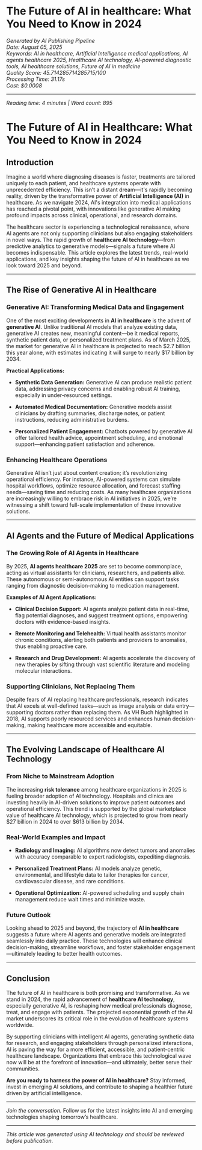 # The Future of AI in healthcare: What You Need to Know in 2024

*Generated by AI Publishing Pipeline*  
*Date: August 05, 2025*  
*Keywords: AI in healthcare, Artificial Intelligence medical applications, AI agents healthcare 2025, Healthcare AI technology, AI-powered diagnostic tools, AI healthcare solutions, Future of AI in medicine*  
*Quality Score: 45.714285714285715/100*  
*Processing Time: 31.17s*  
*Cost: $0.0008*

---

*Reading time: 4 minutes | Word count: 895*

# The Future of AI in Healthcare: What You Need to Know in 2024

## Introduction

Imagine a world where diagnosing diseases is faster, treatments are tailored uniquely to each patient, and healthcare systems operate with unprecedented efficiency. This isn’t a distant dream—it's rapidly becoming reality, driven by the transformative power of **Artificial Intelligence (AI)** in healthcare. As we navigate 2024, AI's integration into medical applications has reached a pivotal point, with innovations like generative AI making profound impacts across clinical, operational, and research domains.

The healthcare sector is experiencing a technological renaissance, where AI agents are not only supporting clinicians but also engaging stakeholders in novel ways. The rapid growth of **healthcare AI technology**—from predictive analytics to generative models—signals a future where AI becomes indispensable. This article explores the latest trends, real-world applications, and key insights shaping the future of AI in healthcare as we look toward 2025 and beyond.


- --

## The Rise of Generative AI in Healthcare

### Generative AI: Transforming Medical Data and Engagement

One of the most exciting developments in **AI in healthcare** is the advent of **generative AI**. Unlike traditional AI models that analyze existing data, generative AI creates new, meaningful content—be it medical reports, synthetic patient data, or personalized treatment plans. As of March 2025, the market for generative AI in healthcare is projected to reach $2.7 billion this year alone, with estimates indicating it will surge to nearly $17 billion by 2034.

**Practical Applications:**

- **Synthetic Data Generation:** Generative AI can produce realistic patient data, addressing privacy concerns and enabling robust AI training, especially in under-resourced settings.

- **Automated Medical Documentation:** Generative models assist clinicians by drafting summaries, discharge notes, or patient instructions, reducing administrative burdens.

- **Personalized Patient Engagement:** Chatbots powered by generative AI offer tailored health advice, appointment scheduling, and emotional support—enhancing patient satisfaction and adherence.

### Enhancing Healthcare Operations

Generative AI isn’t just about content creation; it’s revolutionizing operational efficiency. For instance, AI-powered systems can simulate hospital workflows, optimize resource allocation, and forecast staffing needs—saving time and reducing costs. As many healthcare organizations are increasingly willing to embrace risk in AI initiatives in 2025, we’re witnessing a shift toward full-scale implementation of these innovative solutions.


- --

## AI Agents and the Future of Medical Applications

### The Growing Role of AI Agents in Healthcare

By 2025, **AI agents healthcare 2025** are set to become commonplace, acting as virtual assistants for clinicians, researchers, and patients alike. These autonomous or semi-autonomous AI entities can support tasks ranging from diagnostic decision-making to medication management.

**Examples of AI Agent Applications:**

- **Clinical Decision Support:** AI agents analyze patient data in real-time, flag potential diagnoses, and suggest treatment options, empowering doctors with evidence-based insights.

- **Remote Monitoring and Telehealth:** Virtual health assistants monitor chronic conditions, alerting both patients and providers to anomalies, thus enabling proactive care.

- **Research and Drug Development:** AI agents accelerate the discovery of new therapies by sifting through vast scientific literature and modeling molecular interactions.

### Supporting Clinicians, Not Replacing Them

Despite fears of AI replacing healthcare professionals, research indicates that AI excels at well-defined tasks—such as image analysis or data entry—supporting doctors rather than replacing them. As VH Buch highlighted in 2018, AI supports poorly resourced services and enhances human decision-making, making healthcare more accessible and equitable.


- --

## The Evolving Landscape of Healthcare AI Technology

### From Niche to Mainstream Adoption

The increasing **risk tolerance** among healthcare organizations in 2025 is fueling broader adoption of AI technology. Hospitals and clinics are investing heavily in AI-driven solutions to improve patient outcomes and operational efficiency. This trend is supported by the global marketplace value of healthcare AI technology, which is projected to grow from nearly $27 billion in 2024 to over $613 billion by 2034.

### Real-World Examples and Impact


- **Radiology and Imaging:** AI algorithms now detect tumors and anomalies with accuracy comparable to expert radiologists, expediting diagnosis.

- **Personalized Treatment Plans:** AI models analyze genetic, environmental, and lifestyle data to tailor therapies for cancer, cardiovascular disease, and rare conditions.

- **Operational Optimization:** AI-powered scheduling and supply chain management reduce wait times and minimize waste.

### Future Outlook

Looking ahead to 2025 and beyond, the trajectory of **AI in healthcare** suggests a future where AI agents and generative models are integrated seamlessly into daily practice. These technologies will enhance clinical decision-making, streamline workflows, and foster stakeholder engagement—ultimately leading to better health outcomes.


- --

## Conclusion

The future of AI in healthcare is both promising and transformative. As we stand in 2024, the rapid advancement of **healthcare AI technology**, especially generative AI, is reshaping how medical professionals diagnose, treat, and engage with patients. The projected exponential growth of the AI market underscores its critical role in the evolution of healthcare systems worldwide.

By supporting clinicians with intelligent AI agents, generating synthetic data for research, and engaging stakeholders through personalized interactions, AI is paving the way for a more efficient, accessible, and patient-centric healthcare landscape. Organizations that embrace this technological wave now will be at the forefront of innovation—and ultimately, better serve their communities.

**Are you ready to harness the power of AI in healthcare?** Stay informed, invest in emerging AI solutions, and contribute to shaping a healthier future driven by artificial intelligence.


- --

*Join the conversation.* Follow us for the latest insights into AI and emerging technologies shaping tomorrow’s healthcare.

---

*This article was generated using AI technology and should be reviewed before publication.*
